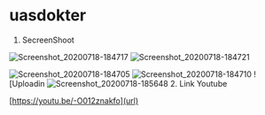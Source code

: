# uasdokter
1. SecreenShoot

![Screenshot_20200718-184717](https://user-images.githubusercontent.com/37542158/87852297-e8d05c00-c92a-11ea-920d-6668cedb08b6.png)
![Screenshot_20200718-184721](https://user-images.githubusercontent.com/37542158/87852307-f8e83b80-c92a-11ea-8d29-83de6fa0660a.png)

![Screenshot_20200718-184705](https://user-images.githubusercontent.com/37542158/87852326-2503bc80-c92b-11ea-92a3-c15a8dd0c5d0.png)
![Screenshot_20200718-184710](https://user-images.githubusercontent.com/37542158/87852331-2e8d2480-c92b-11ea-9c17-ae0052226f36.png)
![Uploadin
![Screenshot_20200718-185648](https://user-images.githubusercontent.com/37542158/87852357-70b66600-c92b-11ea-9177-b10a2c9b746f.png)
2. Link Youtube

[https://youtu.be/-O012znakfo](url)
